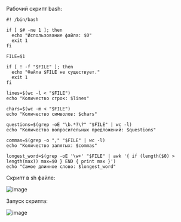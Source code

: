 Рабочий скрипт bash:

```
#! /bin/bash

if [ $# -ne 1 ]; then
  echo "Использование файла: $0"
  exit 1
fi

FILE=$1

if [ ! -f "$FILE" ]; then
  echo "Файла $FILE не существует."
  exit 1
fi

lines=$(wc -l < "$FILE")
echo "Количество строк: $lines"

chars=$(wc -m < "$FILE")
echo "Количество символов: $chars"

questions=$(grep -oE "\b.*?\?" "$FILE" | wc -l)
echo "Количество вопросительных предложений: $questions"

commas=$(grep -o "," "$FILE" | wc -l)
echo "Количество запятых: $commas"

longest_word=$(grep -oE '\w+' "$FILE" | awk '{ if (length($0) > length(max)) max=$0 } END { print max }')
echo "Самое длинное слово: $longest_word"
```
Скрипт в sh файле:

![image](https://github.com/user-attachments/assets/09b617ee-ac65-4746-8812-4daf2a7ff3c8)

Запуск скрипта:

![image](https://github.com/user-attachments/assets/d311fb06-72a6-45e1-b741-928cbc53b6de)
